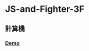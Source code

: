 # JS-and-Fighter-3F

## 計算機

### <a href="http://rexhung.me/JS-and-Fighter/JS-and-Fighter-3F/index.html">Demo</a>